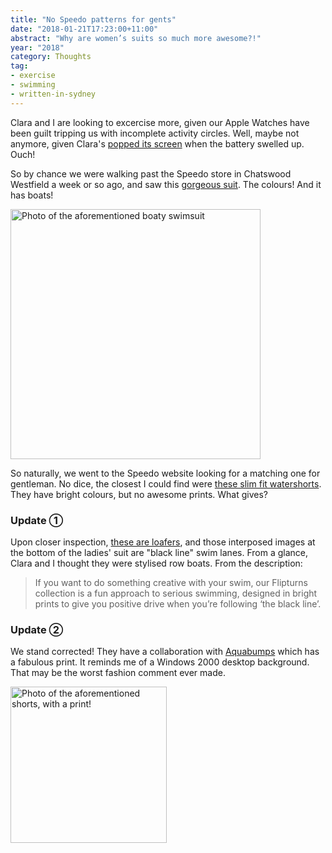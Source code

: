 ```yaml
---
title: "No Speedo patterns for gents"
date: "2018-01-21T17:23:00+11:00"
abstract: "Why are women’s suits so much more awesome?!"
year: "2018"
category: Thoughts
tag:
- exercise
- swimming
- written-in-sydney
---
```

Clara and I are looking to excercise more, given our Apple Watches have been guilt tripping us with incomplete activity circles. Well, maybe not anymore, given Clara's [popped its screen] when the battery swelled up. Ouch!

So by chance we were walking past the Speedo store in Chatswood Westfield a week or so ago, and saw this [gorgeous suit]. The colours! And it has boats!

<p><img src="https://rubenerd.com/files/2018/speedoboats@1x.jpg" srcset="https://rubenerd.com/files/2018/speedoboats@1x.jpg 1x, https://rubenerd.com/files/2018/speedoboats@2x.jpg 2x" alt="Photo of the aforementioned boaty swimsuit" style="width:400px" /></p>

So naturally, we went to the Speedo website looking for a matching one for gentleman. No dice, the closest I could find were [these slim fit watershorts]. They have bright colours, but no awesome prints. What gives?

### Update ① 

Upon closer inspection, [these are loafers], and those interposed images at the bottom of the ladies' suit are "black line" swim lanes. From a glance, Clara and I thought they were stylised row boats. From the description:

> If you want to do something creative with your swim, our Flipturns collection is a fun approach to serious swimming, designed in bright prints to give you positive drive when you’re following ‘the black line’.

### Update ②

We stand corrected! They have a collaboration with [Aquabumps] which has a fabulous print. It reminds me of a Windows 2000 desktop background. That may be the worst fashion comment ever made.

<p><img src="https://rubenerd.com/files/2018/aquabump@1x.jpg" srcset="https://rubenerd.com/files/2018/aquabump@1x.jpg 1x, https://rubenerd.com/files/2018/aquabump@2x.jpg 2x" alt="Photo of the aforementioned shorts, with a print!" style="width:250px" /></p>

[popped its screen]: https://twitter.com/kirisviel/status/952351428944646144
[gorgeous suit]: https://speedo.com.au/product/leaderback-one-piece-3#22M25/6542
[schade]: http://rubenschade.com/
[these slim fit watershorts]: https://speedo.com.au/product/men-s-slim-fit-watershort#1538A
[Aquabumps]: https://speedo.com.au/product/aquabumps-boardshort#12Z27/6843
[these are loafers]: https://www.reddit.com/r/TheSimpsons/comments/sh9yt/upon_closer_inspection_these_appear_to_be_loafers/


